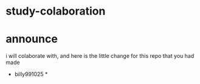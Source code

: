 # study-colaboration
# announce

i will colaborate with, and here is the little change for this repo that you had made

* billy991025 *
